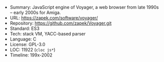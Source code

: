 * Summary:    JavaScript engine of Voyager, a web browser from late 1990s – early 2000s for Amiga.
* URL:        https://zapek.com/software/voyager/
* Repository: https://github.com/zapek/Voyager.git
* Standard:   ES3
* Tech:       stack VM, YACC-based parser
* Language:   C
* License:    GPL-3.0
* LOC:        11922 (`cloc js*`)
* Timeline:   199x-2002
